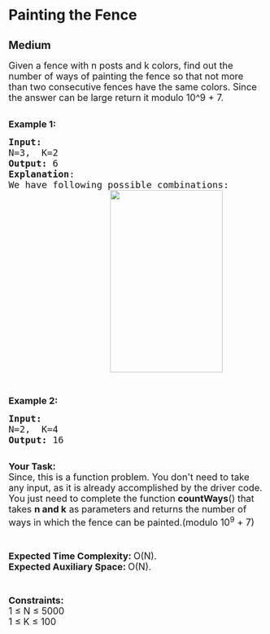 # Painting the Fence
## Medium 
<div class="problem-statement" style="user-select: auto;">
                <p style="user-select: auto;"></p><p style="user-select: auto;"><span style="font-size: 18px; user-select: auto;">Given a fence with n posts and k colors, find out the number of ways of painting the fence so that not more than two consecutive fences have the same colors</span><span style="font-size: 18px; user-select: auto;">. Since the answer can be large return it modulo 10^9 + 7.</span></p>

<p style="user-select: auto;"><br style="user-select: auto;">
<span style="font-size: 18px; user-select: auto;"><strong style="user-select: auto;">Example 1:</strong></span></p>

<pre style="user-select: auto;"><span style="font-size: 18px; user-select: auto;"><strong style="user-select: auto;">Input:
</strong>N=3,  K=2 
<strong style="user-select: auto;">Output:</strong> 6
<strong style="user-select: auto;">Explanation</strong>: 
We have following possible combinations:
</span><span style="font-size: 18px; user-select: auto;"><a href="http://cdncontribute.geeksforgeeks.org/wp-content/uploads/paintFence.png" target="_blank" style="user-select: auto;"><img alt="" src="http://cdncontribute.geeksforgeeks.org/wp-content/uploads/paintFence.png" style="height: 358px; margin-left: 200px; margin-right: 200px; width: 221px; user-select: auto;" class="img-responsive"></a></span></pre>

<p style="user-select: auto;">&nbsp;</p>

<p style="user-select: auto;"><span style="font-size: 18px; user-select: auto;"><strong style="user-select: auto;">Example 2:</strong></span></p>

<pre style="user-select: auto;"><span style="font-size: 18px; user-select: auto;"><strong style="user-select: auto;">Input:
</strong>N=2,  K=4
<strong style="user-select: auto;">Output:</strong> 16</span>
</pre>

<p style="user-select: auto;"><br style="user-select: auto;">
<span style="font-size: 18px; user-select: auto;"><strong style="user-select: auto;">Your Task:</strong><br style="user-select: auto;">
Since, this is a function problem. You don't need to take any input, as it is already accomplished by the driver code. You just need to complete the function <strong style="user-select: auto;">countWays</strong>() that takes <strong style="user-select: auto;">n and k</strong> as parameters and returns the number of ways in which the fence&nbsp;can be painted.(modulo 10<sup style="user-select: auto;">9</sup> + 7)</span></p>

<p style="user-select: auto;">&nbsp;</p>

<p style="user-select: auto;"><span style="font-size: 18px; user-select: auto;"><strong style="user-select: auto;">Expected Time Complexity: </strong>O(N).<br style="user-select: auto;">
<strong style="user-select: auto;">Expected Auxiliary Space:&nbsp;</strong>O(N).</span></p>

<p style="user-select: auto;">&nbsp;</p>

<p style="user-select: auto;"><span style="font-size: 18px; user-select: auto;"><strong style="user-select: auto;">Constraints:</strong><br style="user-select: auto;">
1 ≤ N ≤ 5000<br style="user-select: auto;">
1 ≤ K&nbsp;≤ 100</span></p>

<p style="user-select: auto;">&nbsp;</p>
 <p style="user-select: auto;"></p>
            </div>
